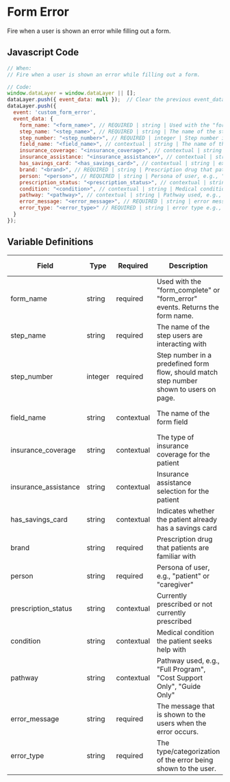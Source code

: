  # Form Error

Fire when a user is shown an error while filling out a form.

## Javascript Code

```js
// When:
// Fire when a user is shown an error while filling out a form.

// Code:
window.dataLayer = window.dataLayer || [];
dataLayer.push({ event_data: null });  // Clear the previous event_data object.
dataLayer.push({
  event: 'custom_form_error',
  event_data: {
    form_name: "<form_name>", // REQUIRED | string | Used with the "form_complete" or "form_error" events. Returns the form name, e.g., "Digital Enrollment Form"
    step_name: "<step_name>", // REQUIRED | string | The name of the step users are interacting with, e.g., "Support Personalization"
    step_number: "<step_number>", // REQUIRED | integer | Step number in a predefined form flow, e.g., 1
    field_name: "<field_name>", // contextual | string | The name of the form field, e.g., "firstName"
    insurance_coverage: "<insurance_coverage>", // contextual | string | ex. "Medicare"
    insurance_assistance: "<insurance_assistance>", // contextual | string | ex. "Yes"
    has_savings_card: "<has_savings_card>", // contextual | string | ex. "No"
    brand: "<brand>", // REQUIRED | string | Prescription drug that patients are familiar with, e.g., "darzalex"
    person: "<person>", // REQUIRED | string | Persona of user, e.g., "patient" or "caregiver"
    prescription_status: "<prescription_status>", // contextual | string | Currently prescribed or not, e.g., "currently prescribed darzalex"
    condition: "<condition>", // contextual | string | Medical condition the patient seeks help with, e.g., "Moderate to Severe Plaque Psoriasis"
    pathway: "<pathway>", // contextual | string | Pathway used, e.g., "Full Program"
    error_message: "<error_message>", // REQUIRED | string | error message e.g., "Enter a valid email address"
    error_type: "<error_type>" // REQUIRED | string | error type e.g., "Validation"
  }
});
```

## Variable Definitions

| Field               | Type    | Required   | Description                                                                             | Example                                | Pattern | Min Length | Max Length | Minimum | Maximum | Multiple Of |
|---------------------|---------|------------|-----------------------------------------------------------------------------------------|----------------------------------------|---------|------------|------------|---------|---------|-------------|
| form_name           | string  | required   | Used with the "form_complete" or "form_error" events. Returns the form name.            | "Digital Enrollment Form"              |         |            |            |         |         |             |
| step_name           | string  | required   | The name of the step users are interacting with                                         | "Support Personalization"              |         |            |            |         |         |             |
| step_number         | integer | required   | Step number in a predefined form flow, should match step number shown to users on page. | 1,2,3                                  |         |            |            | 1       |         |             |
| field_name          | string  | contextual | The name of the form field                                                              | "firstName", "lastName", "phoneNumber" |         |            |            |         |         |             |
| insurance_coverage  | string  | contextual | The type of insurance coverage for the patient                                          | "Medicare"                             |         |            |            |         |         |             |
| insurance_assistance| string  | contextual | Insurance assistance selection for the patient                                          | "Yes"                                  |         |            |            |         |         |             |
| has_savings_card    | string  | contextual | Indicates whether the patient already has a savings card                                | "No"                                   |         |            |            |         |         |             |
| brand               | string  | required   | Prescription drug that patients are familiar with                                       | "darzalex", "erleada"                  |         |            |            |         |         |             |
| person              | string  | required   | Persona of user, e.g., "patient" or "caregiver"                                         | "patient", "caregiver"                 |         |            |            |         |         |             |
| prescription_status | string  | contextual | Currently prescribed or not currently prescribed                                        | "currently prescribed darzalex"        |         |            |            |         |         |             |
| condition           | string  | contextual | Medical condition the patient seeks help with                                           | "Moderate to Severe Plaque Psoriasis"  |         |            |            |         |         |             |
| pathway             | string  | contextual | Pathway used, e.g., "Full Program", "Cost Support Only", "Guide Only"                   | "dedicatedGuide", "costSupport"        |         |            |            |         |         |             |
| error_message       | string  | required   | The message that is shown to the users when the error occurs.                           | "Enter a valid email address"          |         |            |            |         |         |             |
| error_type          | string  | required   | The type/categorization of the error being shown to the user.                           | "Validation"                           |         |            |            |         |         |             |
